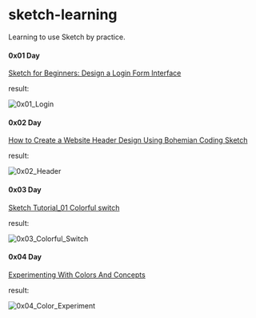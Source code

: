 # sketch-learning

Learning to use Sketch by practice.


#### 0x01 Day

[Sketch for Beginners: Design a Login Form Interface](http://webdesign.tutsplus.com/tutorials/sketch-for-beginners-design-a-login-form-interface--cms-21534)

result:

![0x01_Login](http://7u2m4t.com1.z0.glb.clouddn.com/ui-login.png)


#### 0x02 Day

[How to Create a Website Header Design Using Bohemian Coding Sketch](http://medialoot.com/blog/how-to-create-a-website-header-design-using-bohemian-coding-sketch/)

result:

![0x02_Header](http://7u2m4t.com1.z0.glb.clouddn.com/header.png)


#### 0x03 Day

[Sketch Tutorial_01 Colorful switch](https://medium.com/google-design/sketch-tutorial_01-b76271a095e3)

result:

![0x03_Colorful_Switch](http://7u2m4t.com1.z0.glb.clouddn.com/colorful_switch@2x.png)

#### 0x04 Day

[Experimenting With Colors And Concepts](http://blog.mengto.com/experimenting-colors-concepts/)

result:

![0x04_Color_Experiment](http://7u2m4t.com1.z0.glb.clouddn.com/color_experiment.png)